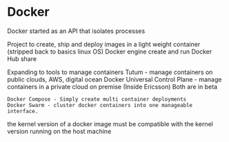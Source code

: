 # Docker

Docker started as an API that isolates processes

Project to create, ship and deploy images in a light weight container (stripped back to basics linux OS)
	Docker engine
		create and run
	Docker Hub
		share
		
Expanding to tools to manage containers
	Tutum - manage containers on public clouds, AWS, digital ocean
	Docker Universal Control Plane - manage containers in a private cloud on premise (Inside Ericsson)
	Both are in beta
	
	Docker Compose - Simply create multi container deployments
	Docker Swarm - cluster docker containers into one manageable interface.

the kernel version of a docker image must be compatible with the kernel version running on the host machine